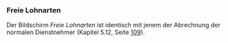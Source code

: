 ### Freie Lohnarten

Der Bildschirm *Freie Lohnarten* ist identisch mit jenem der Abrechnung der normalen Dienstnehmer (Kapitel 5.12, Seite [109](#freie-lohnarten)).
